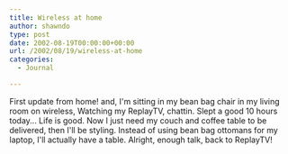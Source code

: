 ```yaml
---
title: Wireless at home
author: shawndo
type: post
date: 2002-08-19T00:00:00+00:00
url: /2002/08/19/wireless-at-home
categories:
  - Journal

---
```

First update from home! and, I'm sitting in my bean bag chair in my living room on wireless, Watching my ReplayTV, chattin. Slept a good 10 hours today... Life is good. Now I just need my couch and coffee table to be delivered, then I'll be styling. Instead of using bean bag ottomans for my laptop, I'll actually have a table. Alright, enough talk, back to ReplayTV!